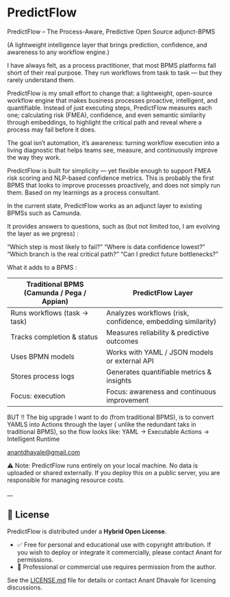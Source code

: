 # PredictFlow 

PredictFlow – The Process-Aware, Predictive Open Source adjunct-BPMS 

(A lightweight intelligence layer that brings prediction, confidence, and awareness to any workflow engine.)

I have always felt, as a process practitioner, that most BPMS platforms fall short of their real purpose. They run workflows from task to task — but they rarely understand them.

PredictFlow is my small effort to change that: a lightweight, open-source workflow engine that makes business processes proactive, intelligent, and quantifiable.
Instead of just executing steps, PredictFlow measures each one; calculating risk (FMEA), confidence, and even semantic similarity through embeddings, to highlight the critical path and reveal where a process may fail before it does.

The goal isn’t automation, it’s awareness: turning workflow execution into a living diagnostic that helps teams see, measure, and continuously improve the way they work.

PredictFlow is built for simplicity — yet flexible enough to support FMEA risk scoring and NLP-based confidence metrics.
This is probably the first BPMS that looks to improve processes proactively, and does not simply run them. 
Based on my learnings as a process consultant.

In the current state, PredictFlow works as an adjunct layer to existing BPMSs such as Camunda.

It provides answers to questions, such as (but not limited too, I am evolving the layer as we prgress) :

“Which step is most likely to fail?”
“Where is data confidence lowest?”
“Which branch is the real critical path?”
“Can I predict future bottlenecks?”

What it adds to a BPMS : 

| Traditional BPMS (Camunda / Pega / Appian) | PredictFlow Layer                                           |
| ------------------------------------------ | ----------------------------------------------------------- |
| Runs workflows (task → task)               | Analyzes workflows (risk, confidence, embedding similarity) |
| Tracks completion & status                 | Measures reliability & predictive outcomes                  |
| Uses BPMN models                           | Works with YAML / JSON models or external API               |
| Stores process logs                        | Generates quantifiable metrics & insights                   |
| Focus: execution                           | Focus: awareness and continuous improvement                 |

BUT !! The big upgrade I want to do (from traditional BPMS), is to convert YAMLS into Actions through the layer ( unlike the redundant taks in traditional BPMS), so the flow looks like:
YAML → Executable Actions → Intelligent Runtime

anantdhavale@gmail.com


⚠️ Note:
PredictFlow runs entirely on your local machine.
No data is uploaded or shared externally.
If you deploy this on a public server, you are responsible for managing resource costs.

__



## 📄 License

PredictFlow is distributed under a **Hybrid Open License**.

- ✅ Free for personal and educational use with copyright attribution.  If you wish to deploy or integrate it commercially, please contact Anant for permissions.
- 🚫 Professional or commercial use requires permission from the author.  

See the [LICENSE.md](./LICENSE.md) file for details or contact Anant Dhavale for licensing discussions.
